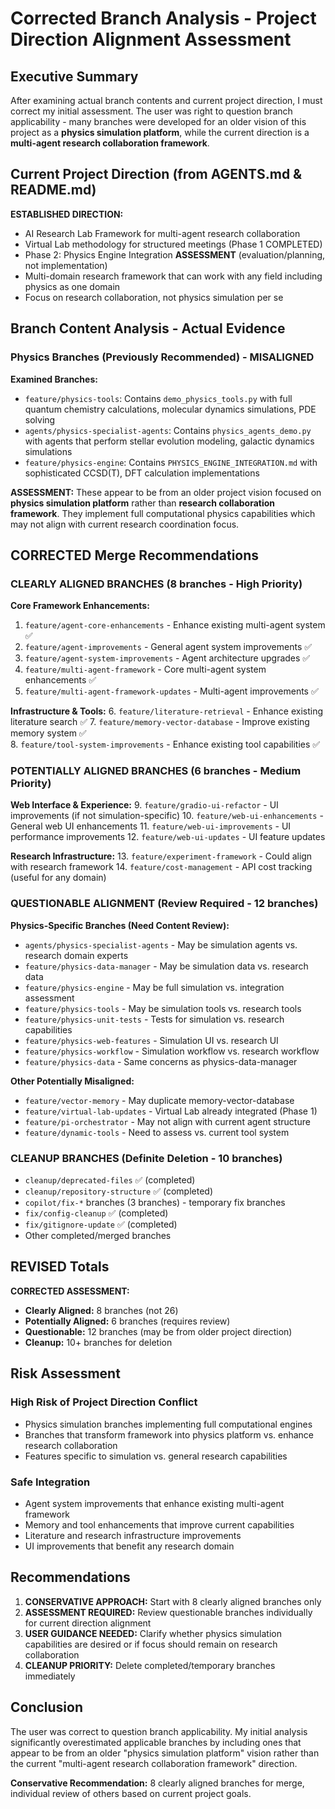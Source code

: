 # Corrected Branch Analysis - Project Direction Alignment Assessment

## Executive Summary

After examining actual branch contents and current project direction, I must correct my initial assessment. The user was right to question branch applicability - many branches were developed for an older vision of this project as a **physics simulation platform**, while the current direction is a **multi-agent research collaboration framework**.

## Current Project Direction (from AGENTS.md & README.md)

**ESTABLISHED DIRECTION:**
- AI Research Lab Framework for multi-agent research collaboration
- Virtual Lab methodology for structured meetings (Phase 1 COMPLETED)
- Phase 2: Physics Engine Integration **ASSESSMENT** (evaluation/planning, not implementation)
- Multi-domain research framework that can work with any field including physics as one domain
- Focus on research collaboration, not physics simulation per se

## Branch Content Analysis - Actual Evidence

### Physics Branches (Previously Recommended) - MISALIGNED

**Examined Branches:**
- `feature/physics-tools`: Contains `demo_physics_tools.py` with full quantum chemistry calculations, molecular dynamics simulations, PDE solving
- `agents/physics-specialist-agents`: Contains `physics_agents_demo.py` with agents that perform stellar evolution modeling, galactic dynamics simulations  
- `feature/physics-engine`: Contains `PHYSICS_ENGINE_INTEGRATION.md` with sophisticated CCSD(T), DFT calculation implementations

**ASSESSMENT:** These appear to be from an older project vision focused on **physics simulation platform** rather than **research collaboration framework**. They implement full computational physics capabilities which may not align with current research coordination focus.

## CORRECTED Merge Recommendations

### CLEARLY ALIGNED BRANCHES (8 branches - High Priority)

**Core Framework Enhancements:**
1. `feature/agent-core-enhancements` - Enhance existing multi-agent system ✅
2. `feature/agent-improvements` - General agent system improvements ✅  
3. `feature/agent-system-improvements` - Agent architecture upgrades ✅
4. `feature/multi-agent-framework` - Core multi-agent system enhancements ✅
5. `feature/multi-agent-framework-updates` - Multi-agent improvements ✅

**Infrastructure & Tools:**
6. `feature/literature-retrieval` - Enhance existing literature search ✅
7. `feature/memory-vector-database` - Improve existing memory system ✅  
8. `feature/tool-system-improvements` - Enhance existing tool capabilities ✅

### POTENTIALLY ALIGNED BRANCHES (6 branches - Medium Priority)

**Web Interface & Experience:**
9. `feature/gradio-ui-refactor` - UI improvements (if not simulation-specific)
10. `feature/web-ui-enhancements` - General web UI enhancements
11. `feature/web-ui-improvements` - UI performance improvements
12. `feature/web-ui-updates` - UI feature updates

**Research Infrastructure:**
13. `feature/experiment-framework` - Could align with research framework
14. `feature/cost-management` - API cost tracking (useful for any domain)

### QUESTIONABLE ALIGNMENT (Review Required - 12 branches)

**Physics-Specific Branches (Need Content Review):**
- `agents/physics-specialist-agents` - May be simulation agents vs. research domain experts
- `feature/physics-data-manager` - May be simulation data vs. research data  
- `feature/physics-engine` - May be full simulation vs. integration assessment
- `feature/physics-tools` - May be simulation tools vs. research tools
- `feature/physics-unit-tests` - Tests for simulation vs. research capabilities
- `feature/physics-web-features` - Simulation UI vs. research UI
- `feature/physics-workflow` - Simulation workflow vs. research workflow
- `feature/physics-data` - Same concerns as physics-data-manager

**Other Potentially Misaligned:**
- `feature/vector-memory` - May duplicate memory-vector-database
- `feature/virtual-lab-updates` - Virtual Lab already integrated (Phase 1)
- `feature/pi-orchestrator` - May not align with current agent structure
- `feature/dynamic-tools` - Need to assess vs. current tool system

### CLEANUP BRANCHES (Definite Deletion - 10 branches)
- `cleanup/deprecated-files` ✅ (completed)
- `cleanup/repository-structure` ✅ (completed)  
- `copilot/fix-*` branches (3 branches) - temporary fix branches
- `fix/config-cleanup` ✅ (completed)
- `fix/gitignore-update` ✅ (completed)
- Other completed/merged branches

## REVISED Totals

**CORRECTED ASSESSMENT:**
- **Clearly Aligned:** 8 branches (not 26)
- **Potentially Aligned:** 6 branches (requires review)
- **Questionable:** 12 branches (may be from older project direction)
- **Cleanup:** 10+ branches for deletion

## Risk Assessment

### High Risk of Project Direction Conflict
- Physics simulation branches implementing full computational engines
- Branches that transform framework into physics platform vs. enhance research collaboration
- Features specific to simulation vs. general research capabilities

### Safe Integration
- Agent system improvements that enhance existing multi-agent framework
- Memory and tool enhancements that improve current capabilities  
- Literature and research infrastructure improvements
- UI improvements that benefit any research domain

## Recommendations

1. **CONSERVATIVE APPROACH:** Start with 8 clearly aligned branches only
2. **ASSESSMENT REQUIRED:** Review questionable branches individually for current direction alignment
3. **USER GUIDANCE NEEDED:** Clarify whether physics simulation capabilities are desired or if focus should remain on research collaboration
4. **CLEANUP PRIORITY:** Delete completed/temporary branches immediately

## Conclusion

The user was correct to question branch applicability. My initial analysis significantly overestimated applicable branches by including ones that appear to be from an older "physics simulation platform" vision rather than the current "multi-agent research collaboration framework" direction.

**Conservative Recommendation:** 8 clearly aligned branches for merge, individual review of others based on current project goals.